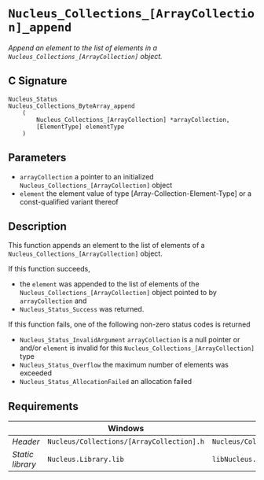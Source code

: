 # `Nucleus_Collections_[ArrayCollection]_append`
*Append an element to the list of elements in a `Nucleus_Collections_[ArrayCollection]` object.*

## C Signature
```
Nucleus_Status
Nucleus_Collections_ByteArray_append
    (
        Nucleus_Collections_[ArrayCollection] *arrayCollection,
        [ElementType] elementType
    )
```

## Parameters
- `arrayCollection` a pointer to an initialized `Nucleus_Collections_[ArrayCollection]` object
- `element` the element value of type [Array-Collection-Element-Type] or a const-qualified variant thereof

## Description 
This function appends an element to the list of elements of a `Nucleus_Collections_[ArrayCollection]` object.

If this function succeeds,
- the `element` was appended to the list of elements of the `Nucleus_Collections_[ArrayCollection]` object pointed to
  by `arrayCollection` and
- `Nucleus_Status_Success` was returned.

If this function fails, one of the following non-zero status codes is returned
- `Nucleus_Status_InvalidArgument` `arrayCollection` is a null pointer or and/or `element` is invalid for this
  `Nucleus_Collections_[ArrayCollection]` type
- `Nucleus_Status_Overflow` the maximum number of elements was exceeded
- `Nucleus_Status_AllocationFailed` an allocation failed

## Requirements

|                      | Windows                                         | Linux                                           |
|----------------------|-------------------------------------------------|-------------------------------------------------|
| *Header*             | `Nucleus/Collections/[ArrayCollection].h`       | `Nucleus/Collections/[ArrayCollection].h`       |
| *Static library*     | `Nucleus.Library.lib`                           | `libNucleus.Library.a`                          |
